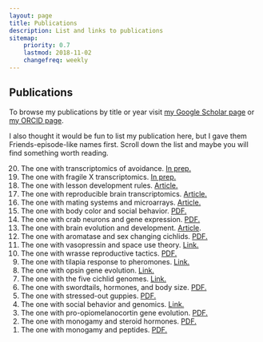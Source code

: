```yaml
---
layout: page
title: Publications
description: List and links to publications
sitemap:
    priority: 0.7
    lastmod: 2018-11-02
    changefreq: weekly
---
```

<h2>
<a id="publications" class="anchor" href="#publications" aria-hidden="true"><span class="octicon octicon-link"></span></a>Publications</h2>

<p>To browse my publications by title or year visit <a href="http://scholar.google.com/citations?user=_bVy9pMAAAAJ&amp;hl=en&amp;oi=ao">my Google Scholar page</a> or <a href="http://orcid.org/0000-0002-7943-5650">my ORCID page</a>. </p>

<p>I also thought it would be fun to list my publication here, but I gave them Friends-episode-like names first. Scroll down the list and maybe you will find something worth reading.</p>

<script type='text/javascript' src='https://d1bxh8uas1mnw7.cloudfront.net/assets/embed.js'></script>
	      
<ol reversed>

<li>The one with transcriptomics of avoidance.
	<a href="https://github.com/raynamharris/IntegrativeProjectWT2015">In prep. </a>
	</li>
<li>The one with fragile X transcriptomics. 
	<a href="https://github.com/raynamharris/FMR1CA1rnaseq">In prep. </a>
	</li>		
<li>The one with lesson development rules.
	<a href="http://journals.plos.org/ploscompbiol/article?id=10.1371/journal.pcbi.1005963">Article.</a>
	<div style="display: inline" data-badge-type="4" data-arxiv-id="1707.02662" data-hide-no-mentions="false" class="altmetric-embed"></div></li>	
<li>The one with reproducible brain transcriptomics.
	<a href="http://biorxiv.org/content/early/2017/06/21/153585">Article.</a>
	<div style="display: inline" data-badge-type="4" data-doi="10.1101/153585" data-hide-no-mentions="false" class="altmetric-embed"></div></li>	
<li>The one with mating systems and microarrays.
	<a href="http://www.nrcresearchpress.com/doi/abs/10.1139/gen-2017-0075?url_ver=Z39.88-2003&rfr_id=ori:rid:crossref.org&rfr_dat=cr_pub%3dpubmed">Article.</a>
	<div style="display: inline" data-badge-type="4" data-doi="10.1139/gen-2017-0075" data-hide-no-mentions="false" class="altmetric-embed"></div></li>		
<li>The one with body color and social behavior.
	<a href="https://cichlid.biosci.utexas.edu/sites/default/files/evoneuro/files/dijkstra_et_al._2017.pdf">PDF.</a>
	<div style="display: inline" data-badge-type="4" data-doi="10.1098/rspb.2016.2838" data-hide-no-mentions="false" class="altmetric-embed"></div></li>	
<li>The one with crab neurons and gene expression.   
	<a href="http://biorxiv.org/content/early/2017/02/10/107342">PDF.</a> 
	<div style="display: inline"  data-badge-type="4" data-doi="10.1101/107342." data-hide-no-mentions="false" class="altmetric-embed"></div> </li>
<li>The one with brain evolution and development. <a href="http://onlinelibrary.wiley.com/doi/10.1002/9781118316757.ch15/summary;jsessionid=EB7AD7A6F077FF7A89EEE0C71E70A8FD.f02t03">Article</a>.
	<div style="display: inline" data-badge-type="4" data-doi="10.1002/9781118316757.ch15" data-hide-no-mentions="false" class="altmetric-embed"></div> </li>	
<li>The one with aromatase and sex changing cichlids. 
	<a href="https://cichlid.biosci.utexas.edu/sites/default/files/evoneuro/files/goppert_et_al._2016.pdf">PDF.</a>
	<div style="display: inline" data-badge-type="4" data-doi="10.1159/000445463" data-hide-no-mentions="false" class="altmetric-embed"></div></li>
<li>The one with vasopressin and space use theory. 
	<a href="http://frontiersinzoology.biomedcentral.com/articles/10.1186/1742-9994-12-S1-S16">Link.</a> 
	<div style="display: inline" data-badge-type="4" data-doi="10.1186/1742-9994-12-S1-S16" data-hide-no-mentions="false" class="altmetric-embed"></div> </li>
<li>The one with wrasse reproductive tactics. 
	<a href="https://cichlid.biosci.utexas.edu/sites/default/files/evoneuro/files/2015.stiver.ethology_0.pdf">PDF.</a> 
	<div style="display: inline"  data-badge-type="4" data-doi="10.1111/eth.12324" data-hide-no-mentions="false" class="altmetric-embed"></div>  </li>
<li>The one with tilapia response to pheromones.
	<a href="https://bmcgenomics.biomedcentral.com/articles/10.1186/s12864-015-1255-4">Link.</a> 
	<div style="display: inline"  data-badge-type="4" data-doi="10.1186/s12864-015-1255-4." data-hide-no-mentions="false" class="altmetric-embed"></div> </li>  
<li>The one with opsin gene evolution.
	<a href="http://www.ncbi.nlm.nih.gov/pmc/articles/PMC4321264/">Link.</a> 
	<div style="display: inline" data-badge-type="4" data-doi="10.1073/pnas.1423685112" data-hide-no-mentions="false" class="altmetric-embed"></div> </li>
<li>The one with the five cichlid genomes. 
	<a href="http://www.nature.com/nature/journal/v513/n7518/abs/nature13726.html">Link.</a> 
	<div style="display: inline"  data-badge-type="4" data-doi="10.1038/nature.2014.14583" data-hide-no-mentions="false" class="altmetric-embed"></div> </li>
<li>The one with swordtails, hormones, and body size.
	<a href="https://cichlid.biosci.utexas.edu/sites/default/files/evoneuro/files/2014.smith_.biofish.pdf">PDF.</a>
	<div style="display: inline"  data-badge-type="4" data-doi="10.1007/s10641-014-0234-y" data-hide-no-mentions="false" class="altmetric-embed"></div></li>
<li>The one with stressed-out guppies.
	<a href="https://cichlid.biosci.utexas.edu/sites/default/files/evoneuro/files/2014.fischer.hb_.pdf">PDF.</a> 
	<div style="display: inline"  data-badge-type="4" data-doi="10.1016/j.yhbeh.2013.12.010" data-hide-no-mentions="false" class="altmetric-embed"></div></li>
<li>The one with social behavior and genomics. 
	<a href="http://link.springer.com/chapter/10.1007/978-94-007-7347-9_8">Link.</a> 
	<div style="display: inline" data-badge-type="4" data-doi="10.1007/978-94-007-7347-9_8." data-hide-no-mentions="false" class="altmetric-embed"></div> </li>
<li>The one with pro-opiomelanocortin gene evolution. 
	<a href="https://cichlid.biosci.utexas.edu/sites/default/files/evoneuro/files/2014.harris.gce_.pdf">PDF.</a> 
	<div style="display: inline"  data-badge-type="4" data-doi="10.1016/j.ygcen.2013.10.007" data-hide-no-mentions="false" class="altmetric-embed"></div></li>
<li>The one with monogamy and steroid hormones. 
	<a href="https://cichlid.biosci.utexas.edu/sites/default/files/evoneuro/files/2013.sessa_.gce_.pdf">PDF.</a> 
	<div style="display: inline"  data-badge-type="4" data-doi="10.1016/j.ygcen.2013.04.031" data-hide-no-mentions="false" class="altmetric-embed"></div> </li>
<li>The one with monogamy and peptides. 
	<a href="https://cichlid.biosci.utexas.edu/sites/default/files/evoneuro/files/2013.oldfield.hb_.pdf">PDF.</a> 
	<div style="display: inline"  data-badge-type="4" data-doi="10.1016/j.yhbeh.2013.04.006" data-hide-no-mentions="false" class="altmetric-embed"></div> </li>
</ol>
	  